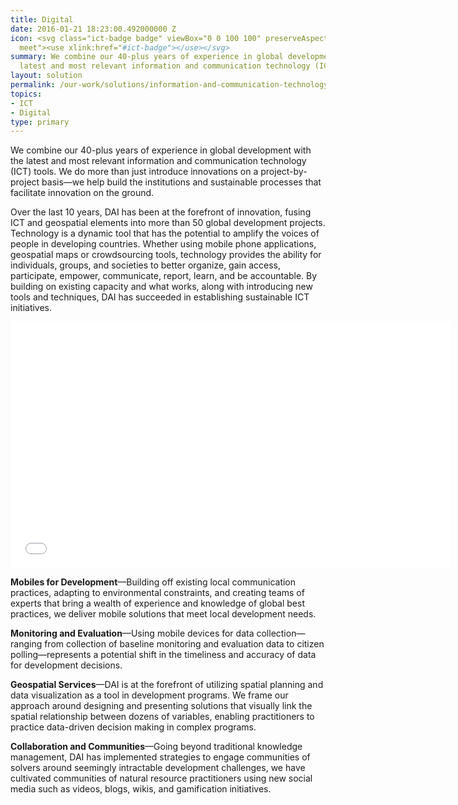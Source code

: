 ```yaml
---
title: Digital
date: 2016-01-21 18:23:00.492000000 Z
icon: <svg class="ict-badge badge" viewBox="0 0 100 100" preserveAspectRatio="xMinYMax
  meet"><use xlink:href="#ict-badge"></use></svg>
summary: We combine our 40-plus years of experience in global development with the
  latest and most relevant information and communication technology (ICT) tools.
layout: solution
permalink: /our-work/solutions/information-and-communication-technology-development/
topics:
- ICT
- Digital
type: primary
---
```

We combine our 40-plus years of experience in global development with the latest and most relevant information and communication technology (ICT) tools. We do more than just introduce innovations on a project-by-project basis—we help build the institutions and sustainable processes that facilitate innovation on the ground.


Over the last 10 years, DAI has been at the forefront of innovation, fusing ICT and geospatial elements into more than 50 global development projects. Technology is a dynamic tool that has the potential to amplify the voices of people in developing countries. Whether using mobile phone applications, geospatial maps or crowdsourcing tools, technology provides the ability for individuals, groups, and societies to better organize, gain access, participate, empower, communicate, report, learn, and be accountable. By building on existing capacity and what works, along with introducing new tools and techniques, DAI has succeeded in establishing sustainable ICT initiatives.

<p><iframe allowfullscreen="" frameborder="0" height="394" mozallowfullscreen="" src="//player.vimeo.com/video/79700096" webkitallowfullscreen="" width="703"></iframe></p>

**Mobiles for Development**—Building off existing local communication practices, adapting to environmental constraints, and creating teams of experts that bring a wealth of experience and knowledge of global best practices, we deliver mobile solutions that meet local development needs.

**Monitoring and Evaluation**—Using mobile devices for data collection—ranging from collection of baseline monitoring and evaluation data to citizen polling—represents a potential shift in the timeliness and accuracy of data for development decisions.

**Geospatial Services**—DAI is at the forefront of utilizing spatial planning and data visualization as a tool in development programs. We frame our approach around designing and presenting solutions that visually link the spatial relationship between dozens of variables, enabling practitioners to practice data-driven decision making in complex programs.

**Collaboration and Communities**—Going beyond traditional knowledge management, DAI has implemented strategies to engage communities of solvers around seemingly intractable development challenges, we have cultivated communities of natural resource practitioners using new social media such as videos, blogs, wikis, and gamification initiatives.
